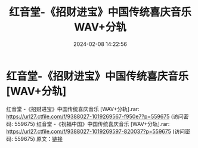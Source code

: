 ﻿---
title: 红音堂-《招财进宝》中国传统喜庆音乐WAV+分轨
date: 2024-02-08 14:22:56
categories: WAV车载音乐、镜像
tags: 华语中文
---
# 红音堂-《招财进宝》中国传统喜庆音乐[WAV+分轨]

红音堂 -《招财进宝》中国传统喜庆音乐 [WAV+分轨].rar: https://url27.ctfile.com/f/9388027-1019269567-f950e7?p=559675
(访问密码: 559675)
红音堂 -《祝福中国》中国传统喜庆音乐 [WAV+分轨].rar: https://url27.ctfile.com/f/9388027-1019269597-820037?p=559675
(访问密码: 559675)
原文：[链接](https://blog.sina.com.cn/s/blog_1647c7e76010314fj.html)